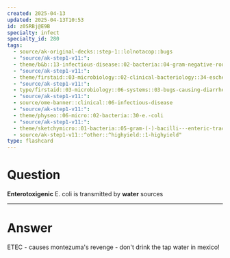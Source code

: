 ```yaml
---
created: 2025-04-13
updated: 2025-04-13T10:53
id: z0SRBj@E9B
specialty: infect
specialty_id: 280
tags:
  - source/ak-original-decks::step-1::lolnotacop::bugs
  - "source/ak-step1-v11:": 
  - theme/b&b::13-infectious-disease::02-bacteria::04-gram-negative-rods
  - "source/ak-step1-v11:": 
  - theme/firstaid::03-microbiology::02-clinical-bacteriology::34-escherichia-coli
  - "source/ak-step1-v11:": 
  - type/firstaid::03-microbiology::06-systems::03-bugs-causing-diarrhea
  - "source/ak-step1-v11:": 
  - source/ome-banner::clinical::06-infectious-disease
  - "source/ak-step1-v11:": 
  - theme/physeo::06-micro::02-bacteria::30-e.-coli
  - "source/ak-step1-v11:": 
  - theme/sketchymicro::01-bacteria::05-gram-(-)-bacilli---enteric-tract::05-escherichia-coli-(etec,-ehec)
  - source/ak-step1-v11::^other::^highyield::1-highyield"
type: flashcard
---
```


# Question
**Enterotoxigenic** E. coli is transmitted by **water** sources

---

# Answer
ETEC - causes montezuma's revenge - don't drink the tap water in mexico!